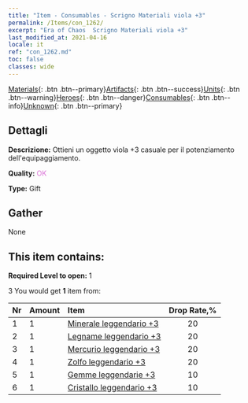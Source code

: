 ```yaml
---
title: "Item - Consumables - Scrigno Materiali viola +3"
permalink: /Items/con_1262/
excerpt: "Era of Chaos  Scrigno Materiali viola +3"
last_modified_at: 2021-04-16
locale: it
ref: "con_1262.md"
toc: false
classes: wide
---
```

 [Materials](/it/Items/){: .btn .btn--primary}[Artifacts](/it/Items/Artifacts/){: .btn .btn--success}[Units](/it/Items/Units/){: .btn .btn--warning}[Heroes](/it/Items/Heroes/){: .btn .btn--danger}[Consumables](/it/Items/Consumables/){: .btn .btn--info}[Unknown](/it/Items/Unknown/){: .btn .btn--primary}

## Dettagli
 **Descrizione:** Ottieni un oggetto viola +3 casuale per il potenziamento dell'equipaggiamento.

 **Quality:** <span style="color: #DA70D6">OK</span>

 **Type:** Gift

## Gather

  None

## This item contains:

 **Required Level to open:** 1

 3 You would get **1** item  from:

  | Nr | Amount |     Item    | Drop Rate,% |
  |:---|:-------|:------------|:---------:|
  | 1 | 1 | [Minerale leggendario +3](/it/Items/mat_54/) | 20 | 
  | 2 | 1 | [Legname leggendario +3](/it/Items/mat_55/) | 20 | 
  | 3 | 1 | [Mercurio leggendario +3](/it/Items/mat_56/) | 20 | 
  | 4 | 1 | [Zolfo leggendario +3](/it/Items/mat_57/) | 20 | 
  | 5 | 1 | [Gemme leggendarie +3](/it/Items/mat_58/) | 10 | 
  | 6 | 1 | [Cristallo leggendario +3](/it/Items/mat_59/) | 10 | 
